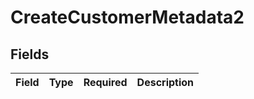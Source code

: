 # CreateCustomerMetadata2


## Fields

| Field       | Type        | Required    | Description |
| ----------- | ----------- | ----------- | ----------- |